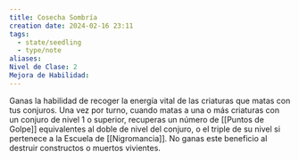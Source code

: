 ```yaml
---
title: Cosecha Sombría
creation date: 2024-02-16 23:11
tags:
  - state/seedling
  - type/note
aliases: 
Nivel de Clase: 2
Mejora de Habilidad:
---
```

Ganas la habilidad de recoger la energía vital de las criaturas que matas con tus conjuros. Una vez
por turno, cuando matas a una o más criaturas con un conjuro de nivel 1 o superior, recuperas un
número de [[Puntos de Golpe]] equivalentes al doble de nivel del conjuro, o el triple de su nivel si
pertenece a la Escuela de [[Nigromancia]]. No ganas este beneficio al destruir constructos o muertos
vivientes.

